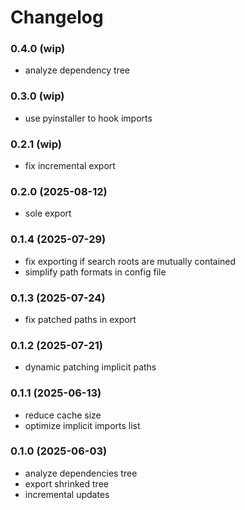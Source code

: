 # Changelog

### 0.4.0 (wip)

- analyze dependency tree

### 0.3.0 (wip)

- use pyinstaller to hook imports

### 0.2.1 (wip)

- fix incremental export

### 0.2.0 (2025-08-12)

- sole export

### 0.1.4 (2025-07-29)

- fix exporting if search roots are mutually contained
- simplify path formats in config file

### 0.1.3 (2025-07-24)

- fix patched paths in export

### 0.1.2 (2025-07-21)

- dynamic patching implicit paths

### 0.1.1 (2025-06-13)

- reduce cache size
- optimize implicit imports list

### 0.1.0 (2025-06-03)

- analyze dependencies tree
- export shrinked tree
- incremental updates

